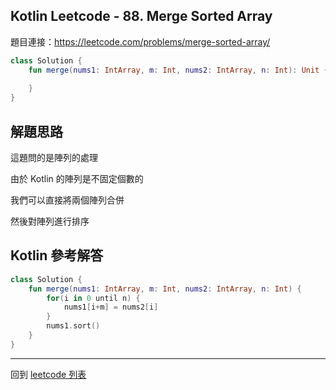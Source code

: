 ## Kotlin Leetcode - 88. Merge Sorted Array

題目連接：<https://leetcode.com/problems/merge-sorted-array/>

```kotlin
class Solution {
    fun merge(nums1: IntArray, m: Int, nums2: IntArray, n: Int): Unit {
        
    }
}
```

## 解題思路

這題問的是陣列的處理

由於 Kotlin 的陣列是不固定個數的

我們可以直接將兩個陣列合併

然後對陣列進行排序

## Kotlin 參考解答

```kotlin
class Solution {
    fun merge(nums1: IntArray, m: Int, nums2: IntArray, n: Int) {
        for(i in 0 until n) {
            nums1[i+m] = nums2[i]
        }
        nums1.sort()
    }
}
```

------

回到 [leetcode 列表](index.md)
